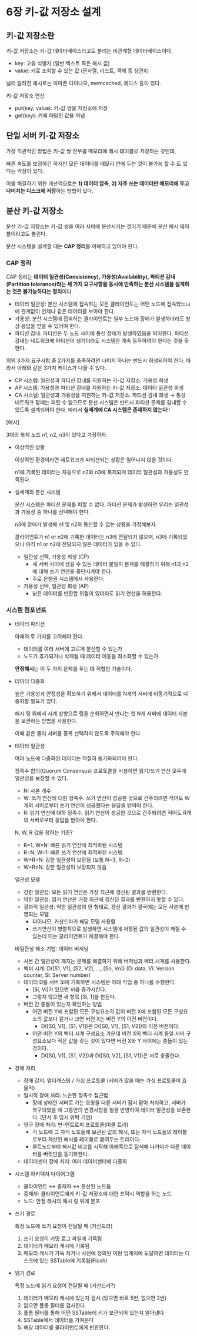 
# 6장 키-값 저장소 설계

## 키-값 저장소란

키-값 저장소는 키-값 데이터베이스라고도 불리는 비관계형 데이터베이스이다.

- key: 고유 식별자 (일반 텍스트 혹은 해시 값)
- value: 키로 조회할 수 있는 값 (문자열, 리스트, 객체 등 상관X)

널리 알려진 예시로는 아마존 다이나모, memcached, 레디스 등이 있다.

키-값 저장소 연산

- put(key, value): 키-값 쌍을 저장소에 저장
- get(key): 키에 매달린 값을 꺼냄

## 단일 서버 키-값 저장소

가장 직관적인 방법은 키-값 쌍 전부를 메모리에 해시 테이블로 저장하는 것인데,

빠른 속도를 보장하긴 하지만 모든 데이터를 메모리 안에 두는 것이 불가능 할 수 도 있다는 약점이 있다.

이를 해결하기 위한 개선책으로는 **1) 데이터 압축**, **2) 자주 쓰는 데이터만 메모리에 두고 나머지는 디스크에 저장**하는 방법이 있다.

## 분산 키-값 저장소

분산 키-값 저장소는 키-값 쌍을 여러 서버에 분산시키는 것이기 때문에 분산 해시 테이블이라고도 불린다. 

분산 시스템을 설계할 때는 **CAP 정리**를 이해하고 있어야 한다.

### CAP 정리

CAP 정리는 **데이터 일관성(Consistency), 가용성(Availability), 파티션 감내(Partition tolerance)라는 세 가지 요구사항을 동시에 만족하는 분산 시스템을 설계하는 것은 불가능하다는 정리**이다. 

- 데이터 일관성: 분산 시스템에 접속하는 모든 클라이언트는 어떤 노드에 접속했느냐에 관계없이 언제나 같은 데이터를 보아야 한다.
- 가용성: 분산 시스템에 접속하는 클라이언트는 일부 노드에 장애가 발생하더라도 항상 응답을 받을 수 있어야 한다.
- 파티션 감내: 파티션은 두 노드 사이에 통신 장애가 발생하였음을 의미한다. 파티션 감내는 네트워크에 파티션이 생기더라도 시스템은 계속 동작하여야 한다는 것을 뜻한다.

위의 3가지 요구사항 중 2가지를 충족하려면 나머지 하나는 반드시 희생되어야 한다. 따라서 아래와 같은 3가지 케이스가 나올 수 있다.

- CP 시스템: 일관성과 파티션 감내를 지원하는 키-값 저장소. 가용성 희생
- AP 시스템: 가용성과 파티션 감내를 지원하는 키-값 저장소. 데이터 일관성 희생
- CA 시스템: 일관성과 가용성을 지원하는 키-값 저장소. 파티션 감내 희생 
→ 통상 네트워크 장애는 피할 수 없으므로 분산 시스템은 반드시 파티션 문제를 감내할 수 있도록 설계되어야 한다. 
     따라서 **실세계에 CA 시스템은 존재하지 않는다**!!

[예시]

3대의 복제 노드 n1, n2, n3이 있다고 가정하자.

- 이상적인 상황
    
    이상적인 환경이라면 네트워크가 파티션되는 상황은 일어나지 않을 것이다. 
    
    n1에 기록된 데이터는 자동으로 n2와 n3에 복제되며 데이터 일관성과 가용성도 만족된다.
    
- 실세계의 분산 시스템
    
    분산 시스템은 파티션 문제를 피할 수 없다. 파티션 문제가 발생하면 우리는 일관성과 가용성 중 하나를 선택해야 한다.
    
    n3에 장애가 발생해 n1 및 n2와 통신할 수 없는 상황을 가정해보자.
    
    클라이언트가 n1 or n2에 기록한 데이터는 n3에 전달되지 않으며, n3에 기록되었으나 아직 n1 or n2에 전달되지 않은 데이터가 있을 수 있다.
    
    - 일관성 선택, 가용성 희생 (CP)
        - 세 서버 사이에 생길 수 있는 데이터 불일치 문제를 해결하기 위해 n1과 n2에 대해 쓰기 연산을 중단시켜야 한다.
        - 주로 은행권 시스템에서 사용한다.
    - 가용성 선택, 일관성 희생 (AP)
        - 낡은 데이터를 반환할 위험이 있더라도 읽기 연산을 허용한다.

### 시스템 컴포넌트

- 데이터 파티션
    
    아래의 두 가지를 고려해야 한다.
    
    - 데이터를 여러 서버에 고르게 분산할 수 있는가
    - 노드가 추가되거나 삭제될 때 데이터 이동을 최소화할 수 있는가
    
    **안정해시**는 이 두 가지 문제를 푸는 데 적합한 기술이다.
    

- 데이터 다중화
    
    높은 가용성과 안정성을 확보하기 위해서 데이터를 N개의 서버에 비동기적으로 다중화할 필요가 있다.
    
    해시 링 위에서 시계 방향으로 링을 순회하면서 만나는 첫 N개 서버에 데이터 사본을 보관하는 방법을 사용한다.
    
    이때 같은 물리 서버를 중복 선택하지 않도록 주의해야 한다.
    
- 데이터 일관성
    
    여러 노드에 다중화된 데이터는 적절히 동기화되어야 한다.
    
    정족수 합의(Quorum Consensus) 프로토콜을 사용하면 읽기/쓰기 연산 모두에 일관성을 보장할 수 있다.
    
    - N: 사본 개수
    - W: 쓰기 연산에 대한 정족수. 
          쓰기 연산이 성공한 것으로 간주되려면 적어도 W개의 서버로부터 쓰기 연산이 성공했다는 응답을 받아야 한다.
    - R: 읽기 연산에 대하 정족수.
         읽기 연산이 성공한 것으로 간주되려면 적어도 R개의 서버로부터 응답을 받아야 한다.
    
    N, W, R 값을 정하는 기준?
    
    - R=1, W=N: 빠른 읽기 연산에 최적화된 시스템
    - R=N, W=1: 빠른 쓰기 연산에 최적화된 시스템
    - W+R>N: 강한 일관성이 보장됨 (보통 N=3, R=2)
    - W+R≤N: 강한 일관성이 보장되지 않음
    
    일관성 모델
    
    - 강한 일관성: 모든 읽기 연산은 가장 최근에 갱신된 결과를 반환한다.
    - 약한 일관성: 읽기 연산은 가장 최근에 갱신된 결과를 반환하지 못할 수 있다.
    - 결과적 일관성: 약한 일관성의 한 형태로, 갱신 결과가 결국에는 모든 사본에 반영되는 모델
        - 다이나모, 카산드라가 해당 모델 사용함
        - 쓰기연산이 병렬적으로 발생하면 시스템에 저장된 값의 일관성이 깨질 수 있는데
        이는 클라이언트가 해결해야 한다.
    
    비일관성 해소 기법: 데이터 버저닝
    
    - 사본 간 일관성이 깨지는 문제를 해결하기 위해 버저닝과 벡터 시계를 사용한다.
    - 벡터 시계: D([S1, V1], [S2, V2], …, [Sn, Vn]) (D: data, Vi: Version counter, Si: Server number)
    - 데이터 D를 서버 Si에 기록하면 시스템은 아래 작업 중 하나를 수행한다.
        - [Si, Vi]가 있으면 Vi를 증가시킨다.
        - 그렇지 않으면 새 항목 [Si, 1]을 만든다.
    - 버전 간 충돌이 있는지 확인하는 방법
        - 어떤 버전 Y에 포함된 모든 구성요소의 값이 버전 X에 포함된 모든 구성요소의 값보다 같거나 크면 버전 X는 버전 Y의 이전 버전이다.
            - D([S0, V1], [S1, V1])은 D([S0, V1], [S1, V2])의 이전 버전이다.
        - 어떤 버전 Y의 벡터 시계 구성요소 가운데 버전 X의 벡터 시계 동일 서버 구성요소보다 작은 값을 갖는 것이 있다면 버전 X와 Y 사이에는 충돌이 있는 것이다.
            - D([S0, V1], [S1, V2])과 D([S0, V2], [S1, V1])은 서로 충돌한다.
            
- 장애 처리
    - 장애 감지: 멀티캐스팅 / 가십 프로토콜 (서버가 많을 때는 가십 프로토콜이 효율적)
    - 일시적 장애 처리: 느슨한 정족수 접근법
        - 장애 상태인 서버로 가는 요청을 다른 서버가 잠시 맡아 처리하고, 서버가 복구되었을 때 그동안의 변경사항을 일괄 반영하여 데이터 일관성을 보존한다. (단서 후 임시 위탁 기법)
    - 영구 장애 처리: 반-엔트로피 프로토콜(머클 트리)
        - 각 노드에 그 자식 노드들에 보관된 값의 해시, 또는 자식 노드들의 레이블로부터 계산된 해시를 레이블로 붙여두는 트리이다.
        - 루트노드부터 해시값 비교를 시작해 아래쪽으로 탐색해 나가다가 다른 데이터를 버킷만을 동기화한다.
    - 데이터센터 장애 처리: 여러 데이터센터에 다중화

- 시스템 아키텍처 다이어그램
    - 클라이언트 ↔ 중재자 ↔ 분산된 노드들
    - 중재자: 클라이언트에게 키-값 저장소에 대한 프락시 역할을 하는 노드
    - 노드: 안정 해시의 해시 링 위에 분포
    
- 쓰기 경로
    
    특정 노드에 쓰기 요청이 전달될 때 (카산드라)
    
    1. 쓰기 요청이 커밋 로그 파일에 기록됨
    2. 데이터가 메모리 캐시에 기록됨
    3. 메모리 캐시가 가득 차거나 사전에 정의된 어떤 임계치에 도달하면 데이터는 디스크에 있는 SSTable에 기록됨(Flush)

- 읽기 경로
    
    특정 노드에 읽기 요청이 전달될 때 (카산드라?)
    
    1. 데이터가 메모리 캐시에 있는지 검사 (있으면 바로 5번, 없으면 2번)
    2. 없으면 폴룸 필터를 검사한다
    3. 폴룸 필터를 통해 어떤 SSTable에 키가 보관되어 있는지 알아낸다
    4. SSTable에서 데이터를 가져온다
    5. 해당 데이터를 클라이언트에게 반환한다.
